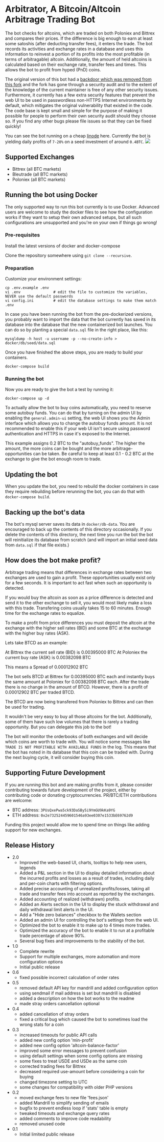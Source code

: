 # Arbitrator, A Bitcoin/Altcoin Arbitrage Trading Bot
The bot checks for altcoins, which are traded on both Poloniex and Bittrex and compares their prices. If the difference is big enough to earn at least some satoshis (after deducting transfer fees), it enters the trade. The bot records its activities and exchange rates in a database and uses this information to reinvest a portion of its profits into the most profitable (in terms of arbitragable) altcoin. Additionally, the amount of held altcoins is calculated based on their exchange rate, transfer fees and times. This allows the bot to profit from hyped (PnD) coins.

The original version of this bot had a [backdoor which was removed from this fork](https://github.com/cryptoeax/arbbot/commit/15abe54a462b9a6decb1ef2a197626b106c8e5d1) and the fork has gone through a security audit and to the extent of the knowledge of the current maintainer is free of any other security issues.  Furthermore, it currently has a few extra security features that prevent the web UI to be used in passwordless non-HTTPS Internet environments by default, which mitigates the original vulnerability that existed in the code.  The code base is kept small and simple for the purpose of making it possible for people to perform their own security audit should they choose so.  If you find any other bugs please file issues so that they can be fixed quickly!

You can see the bot running on a cheap [linode](https://www.linode.com) here.  Currently the bot is yielding daily profits of `7-20%` on a seed investment of around `0.4BTC`.
![](https://screenshots.firefoxusercontent.com/images/28c48837-caa2-4bc9-b987-7f891ac7eca6.png)

## Supported Exchanges

  * Bittrex (all BTC markets)
  * Bleutrade (all BTC markets)
  * Poloniex (all BTC markets)

## Running the bot using Docker

The only supported way to run this bot currently is to use Docker.  Advanced users are welcome to study the docker files to see how the configuration works if they want to setup their own advanced setups, but all such configurations are unsupported and you're on your own if things go wrong!

### Pre-requisites

Install the latest versions of docker and docker-compose

Clone the repository somewhere using `git clone --recursive`.

### Preparation

Customize your environment settings:

```
cp .env.example .env
vi .env               # edit the file to customize the variables, NEVER use the default passwords
vi config.ini         # edit the database settings to make them match .env
```

In case you have been running the bot from the pre-dockerized versions, you probably want to import the data that the bot currently has saved in its database into the database that the new containerized bot launches.  You can do so by planting a special `data.sql` file in the right place, like this:

```
mysqldump -h host -u username -p --no-create-info > docker/db/seed/data.sql
```

Once you have finished the above steps, you are ready to build your containers.

```
docker-compose build
```

### Running the bot

Now you are ready to give the bot a test by running it:

```
docker-compose up -d
```

To actually allow the bot to buy coins automatically, you need to reserve some autobuy funds.  You can do that by turning on the admin UI by enabling the `general.admin-ui` setting, the web UI shows you the Admin interface which allows you to change the autobuy funds amount.  It is not recommended to enable this if your web UI isn't secure using password authentication and HTTPS in case it's exposed to the Internet.

This example assigns 0.2 BTC to the "autobuy_funds". The higher the amount, the more coins can be bought and
the more arbitrage-opportunities can be taken. Be careful to keep at least 0.1 - 0.2 BTC at the exchange to give
the bot enough room to trade.

## Updating the bot
When you update the bot, you need to rebuild the docker containers in case they require rebuilding before rerunning the bot, you can do that with `docker-compose build`.

## Backing up the bot's data
The bot's mysql server saves its data in `docker/db-data`.  You are encouraged to back up the contents of this directory occasionally.  If you delete the contents of this directory, the next time you run the bot the bot will reinitialize its database from scratch (and will import an initial seed data from `data.sql` if that file exists.)

## How does the bot make profit?

Arbitrage trading means that differences in exchange rates between two exchanges are used to gain a profit.
These opportunities usually exist only for a few seconds. It is important to act fast when such an opportunity
is detected.

If you would buy the altcoin as soon as a price difference is detected and send it to the other exchange to
sell it, you would most likely make a loss with this trade. Transfering coins usually takes 15 to 60 minutes.
Enough time for the exchange rates to equalize.

To make a profit from price differences you must deposit the altcoin at the exchange with the higher
sell rates (BID) and some BTC at the exchange with the higher buy rates (ASK).

Lets take BTCD as an example:

At Bittrex the current sell rate (BID) is 0.00395000 BTC
At Poloniex the current buy rate (ASK) is 0.00382098 BTC

This means a Spread of 0.00012902 BTC

The bot sells BTCD at Bittrex for 0.00395000 BTC each and instantly buys the same amount at Poloniex
for 0.00382098 BTC each. After the trade there is no change in the amount of BTCD. However, there is a
profit of 0.00012902 BTC per traded BTCD.

The BTCD are now being transfered from Poloniex to Bittrex and can then be used for trading.

It wouldn't be very easy to buy all those altcoins for the bot. Additionally, some of them have such low
volumes that there is rarely a trading opportunity. But you can delegate this job to the bot!

The bot will monitor the orderbooks of both exchanges and will decide which coins are worth to trade with.
You will notice some messages like `TRADE IS NOT PROFITABLE WITH AVAILABLE FUNDS` in the log. This means
that the bot has noted in its database that this coin can be traded with. During the next buying cycle, it
will consider buying this coin.

## Supporting Future Development
If you are running this bot and are making profits from it, please consider contributing towards future development of the project, either by contributing code or donating cryptocurrencies.  PR/BTC/ETH contributions are welcome:

* BTC address: `3PUsQxePwa5ck93DaSBy5i9YmGU9kKa9YG`
* ETH address: `0x2e732524459601546a93ee0307e1533bE69762d9`

Funding this project would allow me to spend time on things like adding support for new exchanges.

## Release History
* 2.0
    * Improved the web-based UI, charts, tooltips to help new users, legends
    * Added a P&L section in the UI to display detailed information about the incurred profits and losses as a result of trades, including daily and per-coin charts with filtering options.
    * Added precise accounting of unrealized profits/losses, taking all trade and transfer fees into account as reported by the exchanges.
    * Added accounting of realized (withdrawn) profits.
    * Added an Alerts section in the UI to display the stuck withdrawal and daily withdrawal limit alerts in the UI.
    * Add a "Hide zero balances" checkbox to the Wallets section
    * Added an admin UI for controlling the bot's settings from the web UI.
    * Optimized the bot to enable it to make up to 4 times more trades.
    * Optimized the accuracy of the bot to enable it to run at a profitable trade percentage of above 90%.
    * Several bug fixes and improvements to the stability of the bot.
* 1.0
    * Complete rewrite
    * Support for multiple exchanges, more automation and more configuration options
    * Initial public release
* 0.6
    * fixed possible incorrect calculation of order rates
* 0.5
    * removed default API key for mandrill and added configuration option
    * using sendmail if mail address is set but mandrill is disabled
    * added a description on how the bot works to the readme
    * made stray orders cancellation optional
* 0.4
    * added cancellation of stray orders
    * fixed a critical bug which caused the bot to sometimes load the wrong stats for a coin
* 0.3
    * increased timeouts for public API calls
    * added new config option 'min-profit'
    * added new config option 'altcoin-balance-factor'
    * improved some error messages to prevent confusion
    * using default settings when some config options are missing
    * some fixes to treat USDE and USDe as the same coin
    * corrected trading fees for Bittrex
    * decreased required use-amount before considering a coin for buying
    * changed timezone setting to UTC
    * some changes for compatibility with older PHP versions
* 0.2
    * moved exchange fees to new file 'fees.json'
    * added Mandrill to simplify sending of emails
    * bugfix to prevent endless loop if 'stats' table is empty
    * tweaked timeouts and exchange query rates
    * added comments to improve code readability
    * removed unused code
* 0.1
    * Initial limited public release
